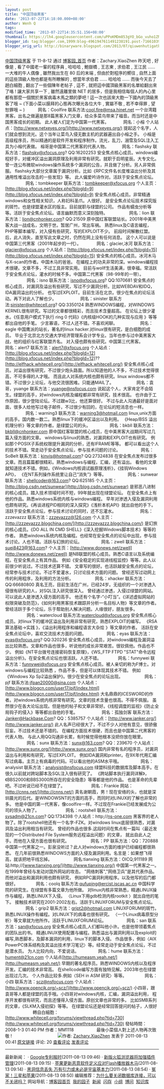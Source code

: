 ```yaml
---
layout: post
title: "中国顶级黑客"
date: '2013-07-22T14:18:00.000+08:00'
author: Wenh Q
tags:
modified_time: '2013-07-22T14:35:51.156+08:00'
thumbnail: https://lh4.googleusercontent.com/uPPoKMDm853gYO_bGo_vuho1ZN4QYRCLD3-MgPlsiFF6I8TtZUEtOoYIZXOlEtuIRrCdKFX422pQduHqzbGVOAUqz47vdjINamUh1d664HXEFDj-lF0=s72-c
blogger_id: tag:blogger.com,1999:blog-4961947611491238191.post-716610392223734971
blogger_orig_url: http://binaryware.blogspot.com/2013/07/qiuwenhutigatbloggercom_2674.html
---
```

[
中国顶级黑客](http://www.cnblogs.com/BoyXiao/archive/2011/08/13/2136876.html)
于 11-8-12 通过
[博客园_首页](http://www.cnblogs.com/) 作者：Zachary.XiaoZhen
昨天吧 , 好像是 , 看了中國老一輩的程序員 , 哈哈哈 , 鮑嶽橋 , 王志東 ,
求伯君 , 王江民 ……
一大堆的牛人偶像 , 雖然我出生在 80 后的末端 , 但由於對程序的嚮往 ,
自然上面的這些頂級人物也都是有所瞭解的 ,
想當年求伯君 …… 哈哈哈 …… 而後今天去了趟白細胞 , 翻出了一些個陳年老帖子
,
這不 , 就把這中國頂級黑客的名單給翻出來了咯 ! 讓大家共享一下 ,
雖然遠離里做 NET
的居多，但是我相信每個人的內心里都有那麼一個關於黑客病毒木馬之類的夢吧 !
這一次也該來大飽一下國內的頂級黑客了哦 ~
(下面小菜以膜拜的心態再次曝光各位大牛 , 實屬不敬 , 若不幸得罪 , 望恕罪哦
~ )
         
网名：Coolfire
联系方法:[cool.fire@msa.hinet.net](mailto:cool.fire@msa.hinet.net)
一个台湾籍黑客。出名之做遍是那8篇黑客入门文章，给众多菜鸟带来了福音。而当时还是中国黑客成长的初期。
此人被人们定为中国第一代黑客。
          
网名：小榕
个人站点：[http://www.netxeyes.org/](http://www.netxeyes.org/)
提起这个名字，人们就会想到流光。这个当年让菜鸟入侵无数主机的武器遍出自小榕之手。
小榕是高级程序员，所以精通的是软件开发和程序制作。流光，乱刀，溺雪及SQL注入工具为小榕代表做。
榕哥是中国第二代黑客的代表人物。
         
网名：flashsky
联系方法：[flashsky@xfocus.org](mailto:flashsky@xfocus.org)? QQ:16202253
安全焦点核心成员。windows编程好手，对缓冲区溢出漏洞原理及利用非常有研究。就职于启明星辰。大专文化。
曾一连公布微软windows操作系统多个漏洞的公告，并且做了分析。另人非常佩服。
flashsky大部分文章属于漏洞分析。比如《RPC文件名长度堆溢出分析及其通用性堆溢出攻击的一些发现》等。
此人偏爱吟诗作对。活跃于安全焦点论坛。
                
网名：tombkeeper
联系方法：[tombkeeper@xfocus.org](mailto:tombkeeper@xfocus.org)
个人主页：[http://blog.xfocus.net/index.php?blogId=9](http://blog.xfocus.net/index.php?blogId=9)
安全焦点核心成员。非常精通windows和女性相关知识，人称妇科圣爪。人很好。
是安全焦点论坛技术探究版的斑竹。也是绿盟灌水区的版主。目前就职与绿盟的公司。
作品有蠕虫分析等等。活跃于安全焦点论坛。语言幽默而意义深刻独特。
                
网名：lion
联系方法：[lion@cnhonker.com](mailto:lion@cnhonker.com)? QQ:21509
原中国红客联盟站长。2001年中美黑客大战一战成名，文明于世。暂居广州，常出车祸。
熟悉linux及C语言编程，PHP等脚本编写，对入侵有些研究，写的EXPLOIT不少。
前段时间解散红盟。后，此人消失，直至写此文章之时，仍然在网上没有任何消息。
这个人可以说是中国第三代黑客（2001年起步的一代）。
           
网名：glacier,冰河
联系方法：[glacier@xfocus.org](mailto:glacier@xfocus.org)
个人站点：[http://blog.xfocus.net/index.php?blogId=15](http://blog.xfocus.net/index.php?blogId=15)
安全焦点的核心成员。冰河木马与X-scan的作者。中国木马的爸爸。
在编程上的功夫非常的深。windows编程技术很硬。文章不多，不过工具非常实用。
目前与wollf生活美满，很幸福。常活跃于安全焦点论坛，灌水的时候不多。中国第二代黑客（98-99年的一带）。
                 
网名：isno
联系方法：[isno@xfocus.org](mailto:isno@xfocus.org)? QQ:1070681
安全焦点的核心成员，对漏洞及溢出有些研究，写过不少漏洞分析。比如WEBDAV和IDQ，IDA漏洞溢出的分析。
也写过EXPLOIT。目前生活在北京。很少在焦点的论坛活动。再下对此人了解也少。
                  
网名：sinister
联系方法:[sinister@whitecell.org](mailto:sinister@whitecell.org)?
QQ:3350124
熟悉WINDOWS编程，对WINDOWS
KERNEL很有研究。写过的文章都很精彩，而且技术含量超高。
在论坛上很少灌水。《任意用户模式下执行 ring 0
代码》《内核级HOOK的几种实现与应用 》等等都出自他的手笔。
少言寡语，不过人还不错。不喜欢闲聊。                  
网名：eagle
中国鹰派的站长，著名的linux hacker.对linux很有研究，是白细胞的成员。
毕业于北京北方交通大学经济管理系会计学专业。当年也参与过中美黑客大战，他的组织与红客联盟齐名。
对入侵也颇有些研究。中国第三代黑客。
            
网名：alert7
联系方法：[alert7@xfocus.org](mailto:alert7@xfocus.org)
个人站点：[http://blog.xfocus.net/index.php?blogId=12](http://blog.xfocus.net/index.php?blogId=12)??
[http://elfhack.whitecell.org/](http://elfhack.whitecell.org/)
安全焦点核心成员。对溢出很有研究，不过很少炮头路面。所以知道他的人不多，不过技术觉得很高，不可多得的人才哦。
而且此人对系统内核也颇有研究。linux
windows都不错。不过很少上论坛，与他交流很困难。只能通MAIL了。
                 
网名：袁哥，yuange
联系方法：[yuange@nsfocus.com](mailto:yuange@nsfocus.com)
说起这个人，大家肯定不会陌生。绿盟的高手，对windows内核及编程都非常有研究，技术很高。
也许由于工作原因，很少登陆论坛。不过跟w3比，他还算很好。
不过与此人沟通最好是面对面，很多人给他写过电子邮件，不过很少有回的，在论坛的短消息也一样。
                
网名：warning3
联系方法：[warning3@hotmail.com](mailto:warning3@hotmail.com)
linux,unix方面的高手。国内数一数二。熟悉linux下的缓冲区溢出以及利用。
《Heap/BSS 溢出机理分析》等文章的作者。是绿盟公司的头。
              
网名：bkbll
联系方法：[bkbll@cnhonker.com](mailto:bkbll@cnhonker.com)
原中国红客联盟的核心成员，在中美黑客大战期间写过几篇入侵方面的文章。
windows与linux的熟悉，对漏洞和EXPLOIT也有研究。
例如那个POSIX子系统权限提升漏洞的分析，还有IFRAME等等。
都可以看出这个人的技术不错。常走动于安全焦点论坛，参与技术问题的讨论。
               
网名：SoBeIt
联系方法：[kinvis@hotmail.com](mailto:kinvis@hotmail.com)? QQ:27324838
在安全焦点发布过很多文章。而且篇篇都很精彩。熟悉windows与编程，汇编，还有溢出。
看他的文章就知道技术不错。例如，《Windows内核调试器原理浅析》，《挂钩Windows
API》，
《在NT系列操作系统里让自己“消失”》等等。
                
网名：sunwear
联系方法：[shellcoder@163.com](mailto:shellcoder@163.com)? QQ:625185
个人主页：[http://blog.csdn.net/sunwear](http://blog.csdn.net/sunwear)
是邪恶八进制的核心成员。踏入技术领域时间不短，99年就出现在绿盟论坛。
在安全焦点上有他的作品。熟悉windows系统内核与windows编程。
早年对渗透入侵及漏洞利用也颇有研究。《再谈进程PID相同的深入探究》《浅析本机API》就出自他的手下。
活跃于安全焦点论坛，参与技术讨论的同时，还不忘灌水。
                  
网名：zzzevazzz
联系方法：[zzzevazzz@126.com](mailto:zzzevazzz@126.com)
个人主页：[http://zzzevazzz.blogchina.com/](http://zzzevazzz.blogchina.com/)
是幻旅的核心成员。《DO ALL IN CMD
SHELL》《深入挖掘Windows脚本技术》等等的作者。
熟悉windows系统内核及编程。也经常在安全焦点的论坛中出现，参与技术讨论。人也不错。活跃与幻旅的论坛。
              
网名：zwell
联系方法：[suei8423@163.com](mailto:suei8423@163.com)?
个人主页：[http://www.donews.net/zwell](http://www.donews.net/zwell)
是NB联盟的核心成员。熟悉C语言以及系统编程。在安全焦点上有其作品。
例如《安全稳定的实现进线程监控》等等。此人以前很少听说过。不过技术还算不错。
文章写的很好。也活跃越安全焦点的论坛，经常参与技术讨论。不过不爱灌水，只讨论技术方面的问题。
曾经还写过动网上传的利用程序，及利用的方法分析。
                
网名：xhacker
联系方法：QQ:66680800
真名王亮，目前生活在广州，已经24岁。无组织的一个对渗透入侵很有研究的人，对SQL注入研究很深入。
曾经通过渗透，入侵过绿盟的网站。可以说此人是渗透入侵方面的高手。
他还有个名字-“小叮当”。《详述虚拟网站的权限突破及防范》，《如何利用黑客技术跟踪并分析一名目标人物》等文章的作者。
曾经活跃于多个论坛，乐于帮助别人解决问题。人缘很好，朋友很多。
                 
网名：watercloud
联系方法:[watercloud@xfocus.org](mailto:watercloud@xfocus.org)
安全焦点核心成员。对linux下的缓冲区溢出及利用非常有研究，熟悉EXPLOIT的编写。
《RSA算法基础->实践 》，《溢出利用程序和编程语言大杂烩 》等文章的作者。
活跃在安全焦点论坛中，喜欢交流技术方面的问题。
               
网名：eyas
联系方法：[eyas@xfocus.org](mailto:eyas@xfocus.org)? QQ:320236
安全焦点核心成员，对windows编程及漏洞溢出比较熟悉。文章和作品也很多，听说他的成长非常艰苦。很钦佩他。作品也不少。
例如《NT平台拨号连接密码恢复原理》，《WS_FTP FTPD
"STAT"命令远程溢出分析》。在安全焦点论坛也很活跃。人还不错。             
网名：funnywei
联系方法：[funnywei@xfocus.org](mailto:funnywei@xfocus.org)
安全焦点核心成员。被人亲切的称为F博士。对windows与编程比较熟悉
，作品不多，但是可以体现其技术不错。
例如《Windows Xp Sp2溢出保护》。很少在安全焦点的论坛出现。
                
网名：pjf
联系方法:[jfpan20000@sina.com](mailto:jfpan20000@sina.com)
个人站点：[http://www.blogcn.com/user17/pjf/index.html](http://www.blogcn.com/user17/pjf/index.html)
大名鼎鼎的ICESWORD的作者。对windows系统内核非常有研究。文章的技术含量也很高。不得不佩服。
虽然很少在各大论坛出现。但是他的帖子和文章非常好。《线程调度的监视》《防止全局钩子的侵入》等等都出自他的手笔。
                  
网名：孤独剑客
联系方法：Janker@Hackbase.Com? QQ：5385757
个人站点：[http://www.janker.org/](http://www.janker.org/)
此人名声已经很大了，不过不少人对他有意见，很骄傲狂妄。不过技术还是不错的。
在编程方面技术很硬，而且也是中国第二代黑客的代表人物。
与此人用QQ沟通非长累，有时候觉得他根本没把你放在眼里。
                 
网名：sunx
联系方法：[sunx@163.com](mailto:sunx@163.com)? QQ：239670
个人站点：[http://www.sunx.org/](http://www.sunx.org/)
国内非常有名的程序员，对漏洞溢出与利用和有研究，写过EXPLOIT。
例如IDA漏洞和printer。在9X年代用汇编写过病毒。主页上有病毒的代码。可以看出他的ASM水平哦。
              
网名：analysist
联系方法：[analysist@nsfocus.com](mailto:analysist@nsfocus.com)
绿盟科技的数据库及脚本高手。在很久以前就对跨站脚本及SQL注入很有研究了。
《跨站脚本执行漏洞详解》，《BBS2000和BBS3000所存在的安全隐患》等等都是他的作品。
也是革命的先辈吧。不过听说已经不在绿盟了。
                    
网名：Frankie
网站：[http://cnns.net/](http://cnns.net/)
真名谢朝霞，男！现在安络的头，也就是深圳晨光的后代。是WINDOWSNT的方面的高手，而同时对LINUX的了解也非常的多。
他是中国的第一代黑客，像coolfire一样。不过现在Frankie已经发展成为公司的领头人物了。
                    
网名：rootshell
联系方法：[sysadm@21cn.com](mailto:sysadm@21cn.com)? QQ:1734398
个人站点：http;//[ns-one.com](http://ns-one.com/)
黑客界的老人物了。除了rootshell他还有一个名字-FZK。对windows
linux底层很熟悉，对漏洞及溢出利用相当有研究。
曾经的作品也很多.这段时间在焦点有一篇叫〈最近发现的一个Distributed File
System服务远程溢出问题〉的文章，
就出自此人之手。而他在入侵方面也很有研究。
                
网名：PP
联系方法：QQ：720888
中国第一代黑客之一。彭泉没听过？此人对windows方面的维护已经编程都很熟悉。
在几年前很熟悉WINDOWS方面的入侵及漏洞利用。名言是：如果想飞得高，就该把地平线忘掉。
                
网名:tianxing
联系方法：OICQ;911189
网站:http;//[www.tianxing.org/](http://www.tianxing.org/)
中国第一代黑客之一。在1999年曾经与发动对国外网站的攻击。
"网络刺客","网络卫兵"是其代表作品。而他对溢出和漏洞利用也颇有研究，
例如RPC漏洞利用程序。以及他写的后门都很好。
             
网名：coolq
联系方法:[qufuping@ercist.iscas.ac.cn](mailto:qufuping@ercist.iscas.ac.cn)
中国科学院的研究生。在绿盟有多篇文章为他所做。
对linux内核非常熟悉，精通LINUX操作与编程，熟悉LINUX下入侵。
〈Linux下用gdb检测内核rootkit 〉就出自他的笔下。
接触技术研究在2001-2002左右。活跃于LINUXFORUM与安全焦点论坛。
                
网名：grip2
联系方法：[gript2@hotmail.com](mailto:gript2@hotmail.com)
LINUXFORUM的斑竹。熟悉LINUX操作有编程。对LINUX下的病毒也很有研究。
〈一个Linux病毒原型分析〉等文章就为他所作。活跃于LINUXFORUM论坛。
               
网名：san
联系方法：[san@xfocus.org](mailto:san@xfocus.org)
安全焦点核心成员,人们都叫他小许。也是他带领着焦点的团队出的书。
精通LINUX使用配置与编程。熟悉溢出与漏洞利用以及exploit的编写,熟悉脚本，及脚本漏洞的利用，linux下的脚本入侵。
作品很多，例如〈AIX
PowerPC体系结构及其溢出技术学习笔记〉等。经常走动于安全焦点论坛，不过是潜水员。
为人比较内向，不爱说话。
              
网名：hume
联系方法：[hument@21cn.com](mailto:hument@21cn.com)
个人站点[http://humeasm.yeah.net/](http://humeasm.yeah.net/)
早期的著名程序员。熟悉WINDOWS内核以及程序开发。汇编的技术非常高。
在shellcode编写方面有独特见解。2003年也在绿盟出现过几次。
个人作品比较多.例如〈SEH in ASM 研究〉等等。
             
网名：小四
联系方法：[scz@nsfocus.com](mailto:scz@nsfocus.com)
个人站点：[http://www.opencjk.org/~scz/](http://www.opencjk.org/~scz/)
小四哥，跟袁哥等人都是绿盟的高手哦。小四哥对windows内核，汇编，漏洞溢出利用，
程序开发都很有研究，而且还懂得入侵方面。原创文章也非常的多。
比如SMB系列的文章，《SLKM入侵初探》等等。
在绿盟论坛还是经常回答提问的帖子，人很好
          
           
轉自白細胞：[http://www.whitecell.org/forums/viewthread.php?tid=730](http://www.whitecell.org/forums/viewthread.php?tid=730)
發帖時間：2008-1-3 01:40 PM
作者：MM1118
        
        
最後小菜個人對上述人物再次致敬 !
          
             
           
![](https://lh4.googleusercontent.com/uPPoKMDm853gYO_bGo_vuho1ZN4QYRCLD3-MgPlsiFF6I8TtZUEtOoYIZXOlEtuIRrCdKFX422pQduHqzbGVOAUqz47vdjINamUh1d664HXEFDj-lF0)作者:
[Zachary.XiaoZhen](http://www.cnblogs.com/BoyXiao/) 发表于 2011-08-13
00:41
[原文链接](http://www.cnblogs.com/BoyXiao/archive/2011/08/13/2136876.html)
评论: 20
[查看评论](http://www.cnblogs.com/BoyXiao/archive/2011/08/13/2136876.html#pagedcomment) [发表评论](http://www.cnblogs.com/BoyXiao/archive/2011/08/13/2136876.html#commentform)

* * * * *

最新新闻：
· [Google专利报时](http://news.cnblogs.com/n/111740/)(2011-08-13 09:46)
·
[新版火狐浏览器将加强插件管理](http://news.cnblogs.com/n/111737/)(2011-08-13
09:15)
·
[苹果更新恶意软件定义应对Flash播放器木马](http://news.cnblogs.com/n/111736/)(2011-08-13
09:14)
· [黑洞信息丢失
万有引力或未必是宇宙基本力](http://news.cnblogs.com/n/111735/)(2011-08-13
08:54)
· [冤家！三星和苹果](http://news.cnblogs.com/n/111734/)(2011-08-13
08:50)
编辑推荐：[为什么要关闭数据库连接，可以不关闭吗？](http://www.cnblogs.com/LoveJenny/archive/2011/08/09/2131664.html)
网站导航：[博客园首页](http://www.cnblogs.com/)  [我的园子](http://home.cnblogs.com/)  [新闻](http://news.cnblogs.com/)  [闪存](http://home.cnblogs.com/ing/)  [小组](http://home.cnblogs.com/group/)  [博问](http://space.cnblogs.com/q/)  [知识库](http://kb.cnblogs.com/)
